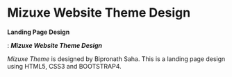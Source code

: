 # Mizuxe Website Theme Design

**Landing Page Design**

<feat>: **_Mizuxe Website Theme Design_**

_Mizuxe Theme_ is designed by Bipronath Saha. This is a landing page design using HTML5, CSS3 and BOOTSTRAP4.



